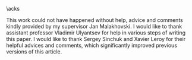 \acks

This work could not have happened without help, advice and comments kindly
provided by my supervisor Jan Malakhovski. I would like to thank assistant
professor Vladimir Ulyantsev for help in various steps of writing this
paper. I would like to thank Sergey Sinchuk and Xavier Leroy for their
helpful advices and comments, which significantly improved previous versions
of this article.

